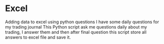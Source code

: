 # Excel
Adding data to excel using python questions
I have some daily questions for my trading journal 
This Python script ask me questions daily about my trading, I answer them and then after final question this script store all answers to excel file and save it. 
